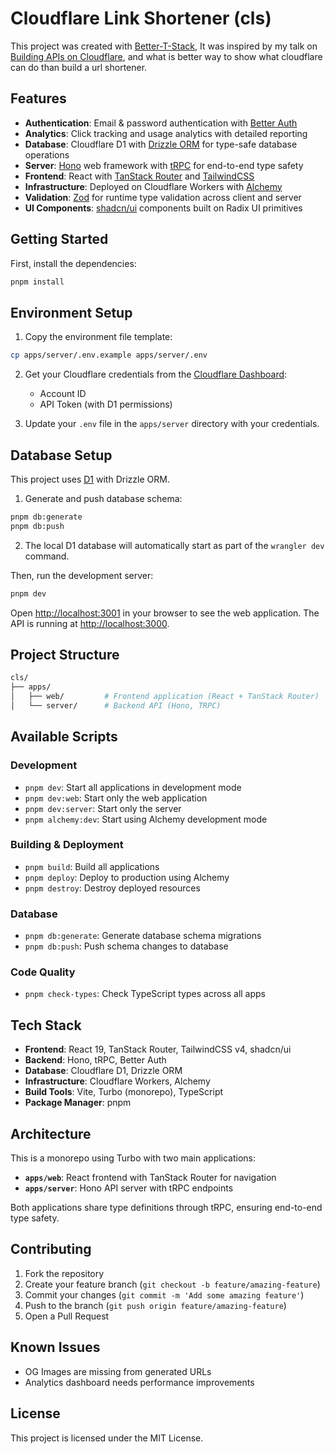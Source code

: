 # Cloudflare Link Shortener (cls)

This project was created with [Better-T-Stack](https://github.com/AmanVarshney01/create-better-t-stack),
It was inspired by my talk on [Building APIs on Cloudflare](https://cls.danielubenjamin.com/building-apis-on-cloudflare), and what is better way to show what cloudflare can do than build a url shortener.

## Features

- **Authentication**: Email & password authentication with [Better Auth](https://www.better-auth.com/)
- **Analytics**: Click tracking and usage analytics with detailed reporting
- **Database**: Cloudflare D1 with [Drizzle ORM](https://orm.drizzle.team/) for type-safe database operations
- **Server**: [Hono](https://hono.dev/) web framework with [tRPC](https://trpc.io/) for end-to-end type safety
- **Frontend**: React with [TanStack Router](https://tanstack.com/router) and [TailwindCSS](https://tailwindcss.com/)
- **Infrastructure**: Deployed on Cloudflare Workers with [Alchemy](https://alchemy.run/)
- **Validation**: [Zod](https://zod.dev/) for runtime type validation across client and server
- **UI Components**: [shadcn/ui](https://ui.shadcn.com/) components built on Radix UI primitives 

## Getting Started

First, install the dependencies:

```bash
pnpm install
```

## Environment Setup

1. Copy the environment file template:
```bash
cp apps/server/.env.example apps/server/.env
```

2. Get your Cloudflare credentials from the [Cloudflare Dashboard](https://dash.cloudflare.com):
   - Account ID
   - API Token (with D1 permissions)

3. Update your `.env` file in the `apps/server` directory with your credentials.

## Database Setup

This project uses [D1](https://developers.cloudflare.com/d1/) with Drizzle ORM.

1. Generate and push database schema:
```bash
pnpm db:generate
pnpm db:push
```

2. The local D1 database will automatically start as part of the `wrangler dev` command.

Then, run the development server:

```bash
pnpm dev
```

Open [http://localhost:3001](http://localhost:3001) in your browser to see the web application.
The API is running at [http://localhost:3000](http://localhost:3000).

## Project Structure

```bash
cls/
├── apps/
│   ├── web/         # Frontend application (React + TanStack Router)
│   └── server/      # Backend API (Hono, TRPC)
```

## Available Scripts

### Development
- `pnpm dev`: Start all applications in development mode
- `pnpm dev:web`: Start only the web application
- `pnpm dev:server`: Start only the server
- `pnpm alchemy:dev`: Start using Alchemy development mode

### Building & Deployment
- `pnpm build`: Build all applications
- `pnpm deploy`: Deploy to production using Alchemy
- `pnpm destroy`: Destroy deployed resources

### Database
- `pnpm db:generate`: Generate database schema migrations
- `pnpm db:push`: Push schema changes to database

### Code Quality
- `pnpm check-types`: Check TypeScript types across all apps

## Tech Stack

- **Frontend**: React 19, TanStack Router, TailwindCSS v4, shadcn/ui
- **Backend**: Hono, tRPC, Better Auth
- **Database**: Cloudflare D1, Drizzle ORM
- **Infrastructure**: Cloudflare Workers, Alchemy
- **Build Tools**: Vite, Turbo (monorepo), TypeScript
- **Package Manager**: pnpm

## Architecture

This is a monorepo using Turbo with two main applications:

- **`apps/web`**: React frontend with TanStack Router for navigation
- **`apps/server`**: Hono API server with tRPC endpoints

Both applications share type definitions through tRPC, ensuring end-to-end type safety.

## Contributing

1. Fork the repository
2. Create your feature branch (`git checkout -b feature/amazing-feature`)
3. Commit your changes (`git commit -m 'Add some amazing feature'`)
4. Push to the branch (`git push origin feature/amazing-feature`)
5. Open a Pull Request

## Known Issues

- OG Images are missing from generated URLs
- Analytics dashboard needs performance improvements

## License

This project is licensed under the MIT License.